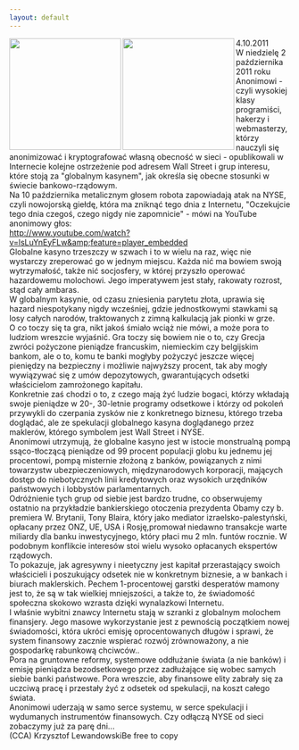 ```yaml
---
layout: default
---
```

<img src="{{site.baseurl}}\articles\pictures\465.anonimowy.jpg" align="left" HSPACE=”50” VSPACE=”50” width="200"><img src="{{site.baseurl}}\articles\pictures\.jpg" align="left" HSPACE=”50” VSPACE=”50” width="200"><!--83--><p>
4.10.2011<br>W niedzielę 2 października 2011 roku Anonimowi - czyli wysokiej klasy programiści, hakerzy i webmasterzy, którzy nauczyli się anonimizować i kryptografować własną obecność w sieci - opublikowali w Internecie kolejne ostrzeżenie pod adresem Wall Street i grup interesu, które stoją za "globalnym kasynem", jak określa się obecne stosunki w świecie bankowo-rządowym.<br>Na 10 października metalicznym głosem robota zapowiadają atak na NYSE, czyli nowojorską giełdę, która ma zniknąć tego dnia z Internetu, "Oczekujcie tego dnia czegoś, czego nigdy nie zapomnicie" - mówi na YouTube anonimowy głos:<br><a href="http://www.youtube.com/watch?v=lsLuYnEyFLw&amp;feature=player_embedded" title="Komunikat Anonimowych" target="" style="border-width: 0px; margin: 0px; padding: 0px; color: black; text-decoration: none;">http://www.youtube.com/watch?v=lsLuYnEyFLw&amp;feature=player_embedded</a><br>Globalne kasyno trzeszczy w szwach i to w wielu na raz, więc nie wystarczy zreperować go w jednym miejscu. Każda nić ma bowiem swoją wytrzymałość, także nić socjosfery, w której przyszło operować hazardowemu molochowi. Jego imperatywem jest stały, rakowaty rozrost, stąd cały ambaras.<br>W globalnym kasynie, od czasu zniesienia parytetu złota, uprawia się hazard niespotykany nigdy wcześniej, gdzie jednostkowymi stawkami są losy całych narodów, traktowanych z zimną kalkulacją jak pionki w grze.<br>O co toczy się ta gra, nikt jakoś śmiało wciąż nie mówi, a może pora to ludziom wreszcie wyjaśnić. Gra toczy się bowiem nie o to, czy Grecja zwróci pożyczone pieniądze francuskim, niemieckim czy belgijskim bankom, ale o to, komu te banki mogłyby pożyczyć jeszcze więcej pieniędzy na bezpieczny i możliwie najwyższy procent, tak aby mogły wywiązywać się z umów depozytowych, gwarantujących odsetki właścicielom zamrożonego kapitału.<br>Konkretnie zaś chodzi o to, z czego mają żyć ludzie bogaci, którzy wkładają swoje pieniądze w 20-, 30-letnie programy odsetkowe i którzy od pokoleń przywykli do czerpania zysków nie z konkretnego biznesu, którego trzeba doglądać, ale ze spekulacji globalnego kasyna doglądanego przez maklerów, którego symbolem jest Wall Street i NYSE.<br>Anonimowi utrzymują, że globalne kasyno jest w istocie monstrualną pompą ssąco-tłoczącą pieniądze od 99 procent populacji globu ku jednemu jej procentowi, pompą misternie złożoną z banków, powiązanych z nimi towarzystw ubezpieczeniowych, międzynarodowych korporacji, mających dostęp do niebotycznych linii kredytowych oraz wysokich urzędników państwowych i lobbystów parlamentarnych.<br>Odróżnienie tych grup od siebie jest bardzo trudne, co obserwujemy ostatnio na przykładzie bankierskiego otoczenia prezydenta Obamy czy b. premiera W. Brytanii, Tony Blaira, który jako mediator izraelsko-palestyński, opłacany przez ONZ, UE, USA i Rosję,promował niedawno transakcje warte miliardy dla banku inwestycyjnego, który płaci mu 2 mln. funtów rocznie. W podobnym konflikcie interesów stoi wielu wysoko opłacanych ekspertów rządowych.<br>To pokazuje, jak agresywny i nieetyczny jest kapitał przerastający swoich właścicieli i poszukujący odsetek nie w konkretnym biznesie, a w bankach i biurach maklerskich. Pechem 1-procentowej garstki desperatów mamony jest to, że są w tak wielkiej mniejszości, a także to, że świadomość społeczna skokowo wzrasta dzięki wynalazkowi Internetu.<br>I właśnie wybitni znawcy Internetu stają w szranki z globalnym molochem finansjery. Jego masowe wykorzystanie jest z pewnością początkiem nowej świadomości, która ukróci emisję oprocentowanych długów i sprawi, że system finansowy zacznie wspierać rozwój zrównoważony, a nie gospodarkę rabunkową chciwców..<br>Pora na gruntowne reformy, systemowe oddłużanie świata (a nie banków) i emisję pieniądza bezodsetkowego przez zadłużające się wobec samych siebie banki państwowe. Pora wreszcie, aby finansowe elity zabrały się za uczciwą pracę i przestały żyć z odsetek od spekulacji, na koszt całego świata.<br>Anonimowi uderzają w samo serce systemu, w serce spekulacji i wydumanych instrumentów finansowych. Czy odłączą NYSE od sieci zobaczymy już za parę dni...<br>(CCA) Krzysztof LewandowskiBe free to copy</p>